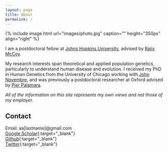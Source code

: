 ```yaml
---
layout: page
title: About
permalink: /
---
```


{% include image.html url="images/photo.jpg" caption="" height="350px" align="right" %}

I am a postdoctoral fellow at [Johns Hopkins University](https://bio.jhu.edu/),  advised by [Rajiv McCoy](https://mccoy-lab.org/). 

My research interests span theoretical and applied population genetics, particularly to understand human disease and evolution. I received my PhD in Human Genetics from the University of Chicago working with [John Novembre](http://jnpopgen.org/), and was previously a postdoctoral researcher at Oxford advised by [Pier Palamara](https://palamaralab.github.io).

*All of the information on this site represents my own views and not those of my employer.*

## Contact

Email: aa[lastname]@gmail.com<br/>
[Google Scholar]{:target="_blank"} <br/> 
[Github]{:target="_blank"} <br/>
[Twitter]{:target="_blank"} <br/>


[Twitter]: https://twitter.com/aabiddanda
[Github]: https://github.com/aabiddanda
[Google Scholar]: https://scholar.google.com/citations?user=BWVZXhgAAAAJ&hl=en
